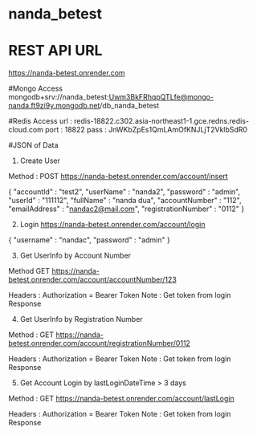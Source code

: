 # nanda_betest

# REST API URL
https://nanda-betest.onrender.com

#Mongo Access
mongodb+srv://nanda_betest:Uwm3BkFRhqpQTLfe@mongo-nanda.ft9zi9y.mongodb.net/db_nanda_betest

#Redis Access
url : redis-18822.c302.asia-northeast1-1.gce.redns.redis-cloud.com
port : 18822
pass : JnWKbZpEs1QmLAmOfKNJLjT2VklbSdR0

#JSON of Data

1. Create User

Method : POST
https://nanda-betest.onrender.com/account/insert

{
    "accountId" : "test2",
    "userName" : "nanda2",
    "password" : "admin",
    "userId" : "111112",
    "fullName" : "nanda dua",
    "accountNumber" : "112",
    "emailAddress" : "nandac2@mail.com",
    "registrationNumber" : "0112"
}

2. Login
https://nanda-betest.onrender.com/account/login

{
    "username" : "nandac",
    "password" : "admin"
}

3. Get UserInfo by Account Number

Method GET
https://nanda-betest.onrender.com/account/accountNumber/123

Headers : Authorization = Bearer Token
Note : Get token from login Response

4. Get UserInfo by Registration Number

Method : GET
https://nanda-betest.onrender.com/account/registrationNumber/0112

Headers : Authorization = Bearer Token
Note : Get token from login Response

5. Get Account Login by lastLoginDateTime > 3 days

Method : GET
https://nanda-betest.onrender.com/account/lastLogin

Headers : Authorization = Bearer Token
Note : Get token from login Response